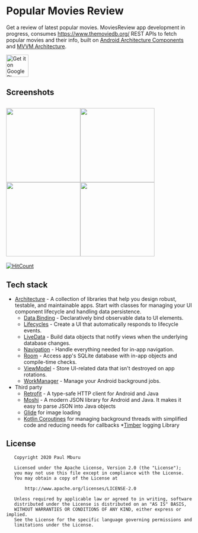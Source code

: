 # Popular Movies Review
Get a review of latest popular movies.
MoviesReview app development in progress, consumes https://www.themoviedb.org/ REST APIs to fetch popular movies and their info, built on [Android Architecture Components](https://developer.android.com/topic/libraries/architecture) and [MVVM Architecture](https://developer.android.com/jetpack/docs/guide).

<a href="https://play.google.com/store/apps/details?id=tk.paulmburu.moviesreview"><img alt="Get it on Google Play" src="https://play.google.com/intl/en_us/badges/images/generic/en-play-badge.png" height=60px /></a>

## Screenshots
<image src="screenshots/3.png" width="200"><image src="screenshots/2.png" width="200"><image src="screenshots/4.png" width="200"><image src="screenshots/5.png" width="200">
--------------
  [![HitCount](http://hits.dwyl.com/Paulmburu/MoviesReview.svg)](http://hits.dwyl.com/Paulmburu/MoviesReview)
  
  ## Tech stack
  
* [Architecture][1] - A collection of libraries that help you design robust, testable, and
  maintainable apps. Start with classes for managing your UI component lifecycle and handling data
  persistence.
  * [Data Binding][2] - Declaratively bind observable data to UI elements.
  * [Lifecycles][3] - Create a UI that automatically responds to lifecycle events.
  * [LiveData][4] - Build data objects that notify views when the underlying database changes.
  * [Navigation][5] - Handle everything needed for in-app navigation.
  * [Room][6] - Access app's SQLite database with in-app objects and compile-time checks.
  * [ViewModel][7] - Store UI-related data that isn't destroyed on app rotations.
  * [WorkManager][8] - Manage your Android background jobs.
* Third party
  * [Retrofit][9] - A type-safe HTTP client for Android and Java
  * [Moshi][10] - A modern JSON library for Android and Java. It makes it easy to parse JSON into Java objects
  * [Glide][11] for image loading
  * [Kotlin Coroutines][12] for managing background threads with simplified code and reducing needs for callbacks
  *[Timber][13] logging Library

[1]: https://developer.android.com/jetpack/arch/
[2]: https://developer.android.com/topic/libraries/data-binding/
[3]: https://developer.android.com/topic/libraries/architecture/lifecycle
[4]: https://developer.android.com/topic/libraries/architecture/livedata
[5]: https://developer.android.com/topic/libraries/architecture/navigation/
[6]: https://developer.android.com/topic/libraries/architecture/room
[7]: https://developer.android.com/topic/libraries/architecture/viewmodel
[8]: https://developer.android.com/topic/libraries/architecture/workmanager
[9]: https://square.github.io/retrofit/
[10]: https://github.com/square/moshi
[11]: https://bumptech.github.io/glide/
[12]: https://kotlinlang.org/docs/reference/coroutines-overview.html
[13]: https://github.com/JakeWharton/timber

## License
```
   Copyright 2020 Paul Mburu

   Licensed under the Apache License, Version 2.0 (the "License");
   you may not use this file except in compliance with the License.
   You may obtain a copy of the License at

       http://www.apache.org/licenses/LICENSE-2.0

   Unless required by applicable law or agreed to in writing, software
   distributed under the License is distributed on an "AS IS" BASIS,
   WITHOUT WARRANTIES OR CONDITIONS OF ANY KIND, either express or implied.
   See the License for the specific language governing permissions and
   limitations under the License.
   ```
